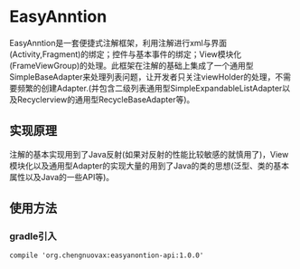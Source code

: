 # EasyAnntion
EasyAnntion是一套便捷式注解框架，利用注解进行xml与界面(Activity,Fragment)的绑定；控件与基本事件的绑定；View模块化(FrameViewGroup)的处理。此框架在注解的基础上集成了一个通用型SimpleBaseAdapter来处理列表问题，让开发者只关注viewHolder的处理，不需要频繁的创建Adapter.(并包含二级列表通用型SimpleExpandableListAdapter以及Recyclerview的通用型RecycleBaseAdapter等)。
## 实现原理
注解的基本实现用到了Java反射(如果对反射的性能比较敏感的就慎用了)，View模块化以及通用型Adapter的实现大量的用到了Java的类的思想(泛型、类的基本属性以及Java的一些API等)。
## 使用方法
### gradle引入
	compile 'org.chengnuovax:easyanontion-api:1.0.0'